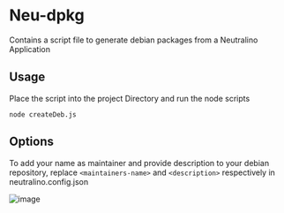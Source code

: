 # Neu-dpkg
Contains a script file to generate debian packages from a Neutralino Application

## Usage
Place the script into the project Directory and run the node scripts

```
node createDeb.js
```

## Options

To add your name as maintainer and provide description to your debian repository, replace ``<maintainers-name>`` and ``<description>`` respectively in neutralino.config.json

![image](https://user-images.githubusercontent.com/76606666/164500045-6b9b676a-e8d7-44a4-ac2c-0584e5629f84.png)

